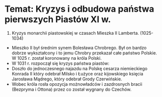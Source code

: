 # Temat: Kryzys i odbudowa państwa pierwszych Piastów XI w.
1. Kryzys monarchii piastowskiej w czasach Mieszka II Lamberta. (1025-1034)
- Mieszko II był średnim synem Bolesława Chrobrego. Był on bardzo dobrze wykształcony i to jemu Chrobry przekazał całe państwo Polskie. W 1025 r. został koronowany na króla Polski.
- W 1031 r. rozpoczął się kryzys państwa piastów:
- Doszło do jednoczesnego najazdu na Polskę cesarza niemieckiego Konrada II który odebrał Milsko i Łużyce oraz kijowskiego księcia Jarosława Mądrego, który odebrał Grody Czerwińskie.
- Wobec króla rosła opozycja możnowładców i zazdrosnych bracii (Bezpryma i Ottona) przez co został wygnany do Czechów.

